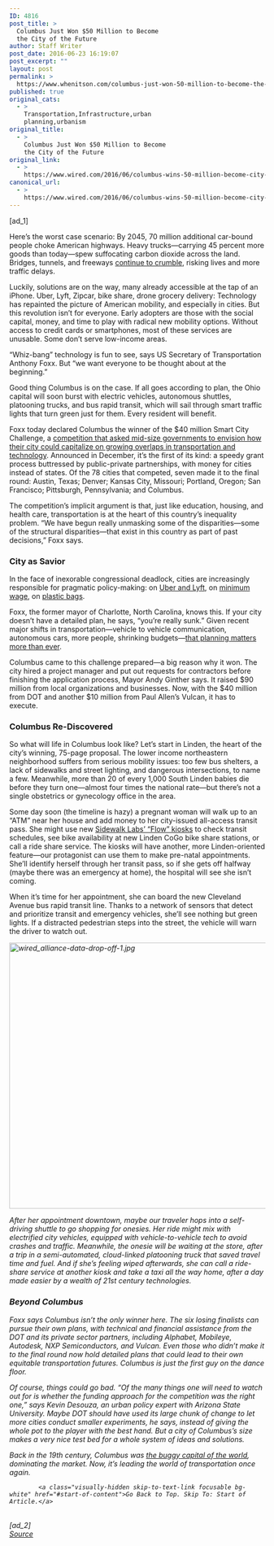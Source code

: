 ```yaml
---
ID: 4816
post_title: >
  Columbus Just Won $50 Million to Become
  the City of the Future
author: Staff Writer
post_date: 2016-06-23 16:19:07
post_excerpt: ""
layout: post
permalink: >
  https://www.whenitson.com/columbus-just-won-50-million-to-become-the-city-of-the-future/
published: true
original_cats:
  - >
    Transportation,Infrastructure,urban
    planning,urbanism
original_title:
  - >
    Columbus Just Won $50 Million to Become
    the City of the Future
original_link:
  - >
    https://www.wired.com/2016/06/columbus-wins-50-million-become-city-future/
canonical_url:
  - >
    https://www.wired.com/2016/06/columbus-wins-50-million-become-city-future/
---
```

 [ad_1]
<br><div id=""><p>Here’s the worst case scenario: By 2045, 70 million additional car-bound people choke American highways. Heavy trucks—carrying 45 percent more goods than today—spew suffocating carbon dioxide across the land. Bridges, tunnels, and freeways <a href="https://www.wired.com/2015/02/innovative-congestion-charge-help-fix-crumbling-infrastructure/">continue to crumble</a>, risking lives and more traffic delays.</p>
<p>Luckily, solutions are on the way, many already accessible at the tap of an iPhone. Uber, Lyft, Zipcar, bike share, drone grocery delivery: Technology has repainted the picture of American mobility, and especially in cities. But this revolution isn’t for everyone. Early adopters are those with the social capital, money, and time to play with radical new mobility options. Without access to credit cards or smartphones, most of these services are unusable. Some don’t serve low-income areas.</p>
<p>“Whiz-bang” technology is fun to see, says US Secretary of Transportation Anthony Foxx. But “we want everyone to be thought about at the beginning.”</p>
<p>Good thing Columbus is on the case. If all goes according to plan, the Ohio capital will soon burst with electric vehicles, autonomous shuttles, platooning trucks, and bus rapid transit, which will sail through smart traffic lights that turn green just for them. Every resident will benefit.</p>



<p>Foxx today declared Columbus the winner of the $40 million Smart City Challenge, a <a href="https://www.wired.com/2015/12/the-50-million-competition-to-remake-the-american-city/" target="_blank">competition that asked mid-size governments to envision how their city could capitalize on growing overlaps in transportation and technology</a>. Announced in December, it’s the first of its kind: a speedy grant process buttressed by public-private partnerships, with money for cities instead of states. Of the 78 cities that competed, seven made it to the final round: Austin, Texas; Denver; Kansas City, Missouri; Portland, Oregon; San Francisco; Pittsburgh, Pennsylvania; and Columbus.</p>
<p>The competition’s implicit argument is that, just like education, housing, and health care, transportation is at the heart of this country’s inequality problem. “We have begun really unmasking some of the disparities—some of the structural disparities—that exist in this country as part of past decisions,” Foxx says.</p>
<h3>City as Savior</h3>
<p>In the face of inexorable congressional deadlock, cities are increasingly responsible for pragmatic policy-making: on <a href="http://arstechnica.com/tech-policy/2016/05/uber-lyft-exit-austin-tech-hub-amid-driver-fingerprinting-fracas/">Uber and Lyft</a>, on <a href="http://www.nytimes.com/2016/04/01/nyregion/new-york-budget-deal-with-higher-minimum-wage-is-reached.html?_r=0">minimum wage</a>, on <a href="http://www.wired.com/2016/06/banning-plastic-bags-great-world-right-not-fast/">plastic bags</a>.</p>
<p>Foxx, the former mayor of Charlotte, North Carolina, knows this. If your city doesn’t have a detailed plan, he says, “you’re really sunk.” Given recent major shifts in transportation—vehicle to vehicle communication, autonomous cars, more people, shrinking budgets—<a href="https://www.wired.com/2016/05/lets-use-self-driving-cars-fix-americas-busted-infrastructure/">that planning matters more than ever</a>.</p>
<p>Columbus came to this challenge prepared—a big reason why it won. The city hired a project manager and put out requests for contractors before finishing the application process, Mayor Andy Ginther says. It raised $90 million from local organizations and businesses. Now, with the $40 million from DOT and another $10 million from Paul Allen’s Vulcan, it has to execute.</p>
<h3>Columbus Re-Discovered</h3>
<p>So what will life in Columbus look like? Let’s start in Linden, the heart of the city’s winning, 75-page proposal. The lower income northeastern neighborhood suffers from serious mobility issues: too few bus shelters, a lack of sidewalks and street lighting, and dangerous intersections, to name a few. Meanwhile, more than 20 of every 1,000 South Linden babies die before they turn one—almost four times the national rate—but there’s not a single obstetrics or gynecology office in the area.</p>
<p>Some day soon (the timeline is hazy) a pregnant woman will walk up to an “ATM” near her house and add money to her city-issued all-access transit pass. She might use new <a href="https://www.wired.com/2016/02/googles-city-fixing-sidewalk-labs-is-finally-getting-to-work/">Sidewalk Labs’ “Flow” kiosks</a> to check transit schedules, see bike availability at new Linden CoGo bike share stations, or call a ride share service. The kiosks will have another, more Linden-oriented feature—our protagonist can use them to make pre-natal appointments. She’ll identify herself through her transit pass, so if she gets off halfway (maybe there was an emergency at home), the hospital will see she isn’t coming.</p>
<p>When it’s time for her appointment, she can board the new Cleveland Avenue bus rapid transit line. Thanks to a network of sensors that detect and prioritize transit and emergency vehicles, she’ll see nothing but green lights. If a distracted pedestrian steps into the street, the vehicle will warn the driver to watch out.</p>
<div class="cne-video-wrapper marg-t-50 marg-b-50"><div class="cne-video relative aspect-ratio-parent"><div class="aspect-ratio-content video-thumbnail relative poster-detected"><i aria-hidden="true" role="presentation" class="ui ui-med ui-play absolute opacity-8"/><img width="929" height="523" src="http://www.whenitson.com/wp-content/uploads/2016/06/Columbus-Just-Won-50-Million-to-Become-the-City-of-the-Future.jpg" class="attachment-929-523-full size-929-523-full wp-post-image" alt="wired_alliance-data-drop-off-1.jpg"/></div></div></div>
<p>After her appointment downtown, maybe our traveler hops into a self-driving shuttle to go shopping for onesies. Her ride might mix with electrified city vehicles, equipped with vehicle-to-vehicle tech to avoid crashes and traffic. Meanwhile, the onesie will be waiting at the store, after a trip in a semi-automated, cloud-linked platooning truck that saved travel time and fuel. And if she’s feeling wiped afterwards, she can call a ride-share service at another kiosk and take a taxi all the way home, after a day made easier by a wealth of 21st century technologies.</p>
<h3>Beyond Columbus</h3>
<p>Foxx says Columbus isn’t the only winner here. The six losing finalists can pursue their own plans, with technical and financial assistance from the DOT and its private sector partners, including Alphabet, Mobileye, Autodesk, NXP Semiconductors, and Vulcan. Even those who didn’t make it to the final round now hold detailed plans that could lead to their own equitable transportation futures. Columbus is just the first guy on the dance floor.</p>
<p>Of course, things could go bad. “Of the many things one will need to watch out for is whether the funding approach for the competition was the right one,” says Kevin Desouza, an urban policy expert with Arizona State University. Maybe DOT should have used its large chunk of change to let more cities conduct smaller experiments, he says, instead of giving the whole pot to the player with the best hand. But a city of Columbus’s size makes a very nice test bed for a whole system of ideas and solutions.</p>
<p>Back in the 19th century, Columbus was <a href="http://www.dispatch.com/content/blogs/a-look-back/2015/07/buggy-capital-of-the-world.html">the buggy capital of the world</a>, dominating the market. Now, it’s leading the world of transportation once again.</p>

			<a class="visually-hidden skip-to-text-link focusable bg-white" href="#start-of-content">Go Back to Top. Skip To: Start of Article.</a>

			
</div>
<br>[ad_2]
<br><a href="https://www.wired.com/2016/06/columbus-wins-50-million-become-city-future/">Source </a>